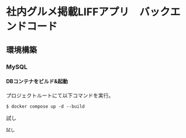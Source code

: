 # 社内グルメ掲載LIFFアプリ　バックエンドコード

## 環境構築
### MySQL
#### DBコンテナをビルド&起動
プロジェクトルートにて以下コマンドを実行。
```
$ docker compose up -d --build
```

試し
```
試し
```

